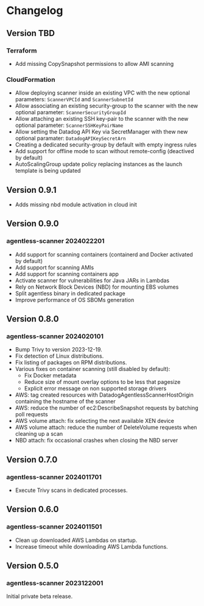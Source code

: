 # Changelog

## Version TBD

### Terraform

- Add missing CopySnapshot permissions to allow AMI scanning

### CloudFormation

- Allow deploying scanner inside an existing VPC with the new optional parameters: `ScannerVPCId` and `ScannerSubnetId`
- Allow associating an existing security-group to the scanner with the new optional parameter: `ScannerSecurityGroupId`
- Allow attaching an existing SSH key-pair to the scanner with the new optional parameter: `ScannerSSHKeyPairName`
- Allow setting the Datadog API Key via SecretManager with thew new optional paramater: `DatadogAPIKeySecretArn`
- Creating a dedicated security-group by default with empty ingress rules
- Add support for offline mode to scan without remote-config (deactived by default)
- AutoScalingGroup update policy replacing instances as the launch template is being updated

## Version 0.9.1

- Adds missing nbd module activation in cloud init

## Version 0.9.0

### agentless-scanner 2024022201

- Add support for scanning containers (containerd and Docker activated by default)
- Add support for scanning AMIs
- Add support for scanning containers app
- Activate scanner for vulnerabilities for Java JARs in Lambdas
- Rely on Network Block Devices (NBD) for mounting EBS volumes
- Split agentless binary in dedicated package
- Improve performance of OS SBOMs generation

## Version 0.8.0

### agentless-scanner 2024020101

- Bump Trivy to version 2023-12-19.
- Fix detection of Linux distributions.
- Fix listing of packages on RPM distributions.
- Various fixes on container scanning (still disabled by default):
    - Fix Docker metadata
    - Reduce size of mount overlay options to be less that pagesize
    - Explicit error message on non supported storage drivers
- AWS: tag created resources with DatadogAgentlessScannerHostOrigin containing the hostname of the scanner
- AWS: reduce the number of ec2:DescribeSnapshot requests by batching poll requests
- AWS volume attach: fix selecting the next available XEN device
- AWS volume attach: reduce the number of DeleteVolume requests when cleaning up a scan
- NBD attach: fix occasional crashes when closing the NBD server

## Version 0.7.0

### agentless-scanner 2024011701

- Execute Trivy scans in dedicated processes.

## Version 0.6.0

### agentless-scanner 2024011501

- Clean up downloaded AWS Lambdas on startup.
- Increase timeout while downloading AWS Lambda functions.

## Version 0.5.0

### agentless-scanner 2023122001

Initial private beta release.
